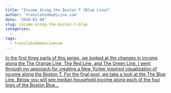 ```yaml
---
title: "Income Along the Boston T [Blue Line]"
author: 'translatedmedicine.com'
date: '2018-01-04'
slug: income-along-the-boston-t-blue
categories:
  - 
tags:
  - translatedmedicinecom
---
```


[In the first three parts of this series, we looked at the changes in income along the The Orange Line, The Red Line, and The Green Line. I went through my approach for creating a New Yorker inspired visualization of income along the Boston T. For the final post, we take a look at the The Blue Line. Below you will see median household income along each of the four lines of the Boston Blue...<click to read more>](https://translatedmedicine.netlify.com/post/income-along-the-boston-t-iv/)

